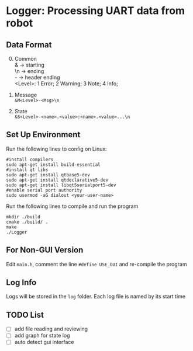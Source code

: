 # Logger: Processing UART data from robot
## Data Format
0. Common  
   & -> starting  
   \n -> ending  
   \- -> header ending  
   \<Level>: 1 Error; 2 Warning; 3 Note; 4 Info;
   
1. Message  
```&M<Level>-<Msg>\n```  
2. State  
```&S<Level>-<name>.<value>:<name>.<value>...\n```
   
## Set Up Environment
Run the following lines to config on Linux:
```
#install compilers
sudo apt-get install build-essential
#install qt libs
sudo apt-get install qtbase5-dev
sudo apt-get install qtdeclarative5-dev
sudo apt-get install libqt5serialport5-dev
#enable serial port authority
sudo usermod -aG dialout <your-user-name>
```
Run the following lines to compile and run the program
```
mkdir ./build
cmake ./build/ .
make
./Logger
```

## For Non-GUI Version
Edit ```main.h```, comment the line ```#define USE_GUI``` and re-compile the program

## Log Info
Logs will be stored in the ```log``` folder.
Each log file is named by its start time

## TODO List
- [ ] add file reading and reviewing  
- [ ] add graph for state log  
- [ ] auto detect gui interface  
